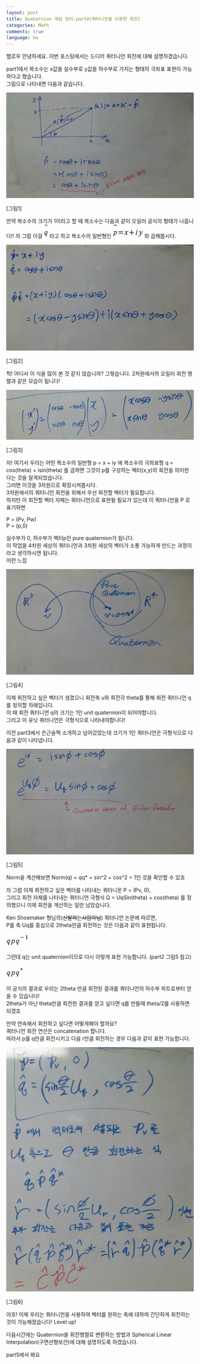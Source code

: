 ```yaml
---
layout: post
title: Quaternion 개념 정리-part4(쿼터니언을 이용한 회전)
categories: Math
comments: true
language: ko
---
```


헬로우 안녕하세요. 이번 포스팅에서는 드디어 쿼터니언 회전에 대해 설명하겠습니다.

part1에서 복소수는 x값을 실수부로 y값을 허수부로 가지는 형태의 극좌표 표현이 가능하다고 했습니다.  
그림으로 나타내면 다음과 같습니다.

![](/assets/img/QuatPart3/rotation_with_quaternion_1.jpg)

[그림1]

만약 복소수의 크기가 1이라고 할 때 복소수는 다음과 같이 오일러 공식의 형태가 나옵니다!! 
자 그럼 이걸 ![](/assets/img/QuatPart3/qhat.jpg)​ 라고 하고 복소수의 일반형인 ![](/assets/img/QuatPart3/general.jpg) ​와 곱해봅시다.

![](/assets/img/QuatPart3/rotation_with_quaternion_2.jpg)

[그림2]

헉! 어디서 이 식을 많이 본 것 같지 않습니까? 그렇습니다. 2차원에서의 오일러 회전 행렬과 같은 모습이 됩니다!

![](/assets/img/QuatPart3/rotation_with_quaternion_3.jpg)

[그림3]

자! 여기서 우리는 어떤 복소수의 일반형 p = x + iy 에 복소수의 극좌표형 q = cos(theta) + isin(theta) 를 곱하면 그것이 p를 구성하는 벡터(x,y)의 회전을 의미한다는 것을 알게되었습니다.  
그러면 이것을 3차원으로 확장시켜봅시다.  
3차원에서의 쿼터니언 회전을 위해서 우선 회전할 벡터가 필요합니다.  
하지만 이 회전할 벡터 자체는 쿼터니언으로 표현될 필요가 있는데 이 쿼터니언을 ​P ​로 표기하면

P = (Pv, Pw)  
P = (p,0)

​실수부가 0, 허수부가 벡터p인 pure quaternion가 됩니다.  
이 작업을 4차원 세상의 쿼터니언과 3차원 세상의 벡터가 소통 가능하게 만드는 과정이라고 생각하시면 됩니다.  
이런 느낌

![](/assets/img/QuatPart3/rotation_with_quaternion_4.jpg)

[그림4]

이제 회전하고 싶은 벡터가 생겼으니 회전축 u와 회전각 theta를 통해 회전 쿼터니언 q를 정의할 차례입니다.  
이 때 회전 쿼터니언 q의 크기는 1인 unit quaternion이 되어야합니다.  
그리고 이 유닛 쿼터니언은 극형식으로 나타내야합니다!

이전 part3에서 은근슬쩍 소개하고 넘어갔었는데 크기가 1인 쿼터니언은 극형식으로 다음과 같이 나타냅니다.

![](/assets/img/QuatPart3/rotation_with_quaternion_5.jpg)

[그림5]

Norm을 계산해보면 Norm(q) = qq* = sin^2 + cos^2 = 1인 것을 확인할 수 있죠

자 그럼 이제 회전하고 싶은 벡터를 나타내는 쿼터니온 P = (Pv, 0),  
그리고 회전 자체를 나타내는 쿼터니언 극형식 Q = UqSin(theta) + cos(theta)
를 정의했으니 이제 회전을 계산하는 일만 남았습니다.

Ken Shoemaker 형님의(~~신발파는사람아님~~) 쿼터니언 논문에 따르면,  
P를 축 Uq를 중심으로 2theta만큼 회전하는 것은 다음과 같이 표현됩니다.

![](/assets/img/QuatPart3/qpqi.jpg)

그런데 q는 unit quaternion이므로 다시 이렇게 표현 가능합니다. (part2 그림5 참고)

![](/assets/img/QuatPart3/qpqs.jpg)

이 공식의 결과로 우리는 2theta 만큼 회전된 결과를 쿼터니언의 허수부 파트로부터 얻을 수 있습니다!  
2theta가 아닌 theta만큼 회전한 결과를 얻고 싶다면 q를 만들때 theta/2를 사용하면 되겠죠

만약 연속해서 회전하고 싶다면 어떻게해야 할까요?  
쿼터니언 회전 연산은 concatenation 합니다.  
따라서 p를 q만큼 회전시키고 다음 r만큼 회전하는 경우 다음과 같이 표현 가능합니다.   

![](/assets/img/QuatPart3/rotation_with_quaternion_6.jpg)

[그림6]

야호! 이제 우리는 쿼터니언을 사용하여 벡터를 원하는 축에 대하여 간단하게 회전하는 것이 가능해졌습니다! Level up!

다음시간에는 Quaternion을 회전행렬로 변환하는 방법과 Spherical Linear Interpolation(구면선형보간)에 대해 설명하도록 하겠습니다.

part5에서 봐요